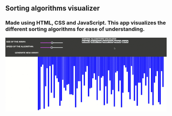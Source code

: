 ## Sorting algorithms visualizer
### Made using HTML, CSS and JavaScript. This app visualizes the different sorting algorithms for ease of understanding. 
![alt text](https://raw.githubusercontent.com/ihsraham/Sorting-Algorithms-Visualizer/main/sorting_visualization.gif)
